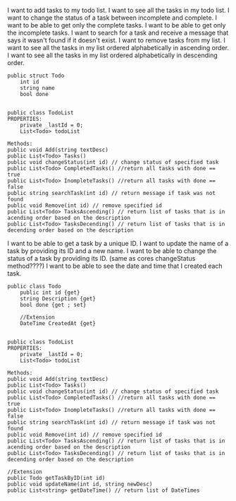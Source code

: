 I want to add tasks to my todo list.
I want to see all the tasks in my todo list.
I want to change the status of a task between incomplete and complete.
I want to be able to get only the complete tasks.
I want to be able to get only the incomplete tasks.
I want to search for a task and receive a message that says it wasn't found if it doesn't exist.
I want to remove tasks from my list.
I want to see all the tasks in my list ordered alphabetically in ascending order.
I want to see all the tasks in my list ordered alphabetically in descending order.

```
public struct Todo
	int id
	string name
	bool done
	

public class TodoList
PROPERTIES:
	private _lastId = 0;
	List<Todo> todoList 

Methods:
public void Add(string textDesc)
public List<Todo> Tasks()
public void changeStatus(int id) // change status of specified task
public List<Todo> CompletedTasks() //return all tasks with done == true
public List<Todo> InompleteTasks() //return all tasks with done == false
public string searchTask(int id) // return message if task was not found
public void Remove(int id) // remove specified id
public List<Todo> TasksAscending() // return list of tasks that is in acending order based on the description
public List<Todo> TasksDecending() // return list of tasks that is in decending order based on the description

```


I want to be able to get a task by a unique ID.
I want to update the name of a task by providing its ID and a new name.
I want to be able to change the status of a task by providing its ID. (same as cores changeStatus method????)
I want to be able to see the date and time that I created each task.


```
public class Todo
	public int id {get}
	string Description {get}
	bool done {get ; set}

	//Extension
	DateTime CreatedAt {get}
	

public class TodoList
PROPERTIES:
	private _lastId = 0;
	List<Todo> todoList 

Methods:
public void Add(string textDesc)
public List<Todo> Tasks()
public void changeStatus(int id) // change status of specified task
public List<Todo> CompletedTasks() //return all tasks with done == true
public List<Todo> InompleteTasks() //return all tasks with done == false
public string searchTask(int id) // return message if task was not found
public void Remove(int id) // remove specified id
public List<Todo> TasksAscending() // return list of tasks that is in acending order based on the description
public List<Todo> TasksDecending() // return list of tasks that is in decending order based on the description

//Extension
public Todo getTaskByID(int id)
public void updateName(int id, string newDesc)
public List<string> getDateTime() // return list of DateTimes

```